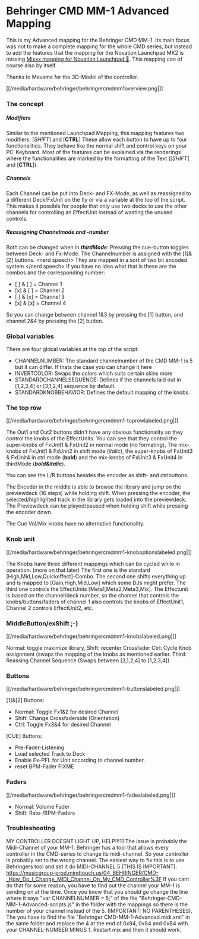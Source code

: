 # Behringer CMD MM-1 Advanced Mapping

This is my Advanced mapping for the Behringer CMD MM-1. Its main focus
was not to make a complete mapping for the whole CMD series, but instead
to add the features that the mapping for the Novation Launchpad MK2 is
missing [Mixxx mapping for Novation Launchpad
🦄](novation_launchpad_mapping_by_szdavid92). This mapping can of
course also by itself.

Thanks to Mevsme for the 3D-Model of the controller.

[[/media/hardware/behringer/behringercmdmm1overview.png|]]

### The concept

##### Modifiers

Similar to the mentioned Launchpad Mapping, this mapping features two
modifiers: \[*SHIFT*\] and \[**CTRL**\] These allow each button to have
up to four functionalities. They behave like the normal shift and
control keys on your PC-Keyboard. Most of the features can be explained
via the renderings where the functionalities are marked by the
formatting of the Text (\[*SHIFT*\] and \[**CTRL**\]).

##### Channels

Each Channel can be put into Deck- and FX-Mode, as well as reassigned to
a different Deck/FxUnit on the fly or via a variable at the top of the
script. This makes it possible for people that only use two decks to use
the other channels for controlling an EffectUnit instead of wasting the
unused controls.

##### Reassigning Channelmode and -number

Both can be changed when in ***thirdMode***: Pressing the cue-button
toggles between Deck- and Fx-Mode. The Channelnumber is assigned with
the \[1\]&\[2\] buttons. \<nerd speech\> They are mapped in a sort of
two bit encoded system \</nerd speech\> If you have no Idea what that is
these are the combos and the corresponding number:

  - \[ \] & \[ \] = Channel 1
  - \[x\] & \[ \] = Channel 2
  - \[ \] & \[x\] = Channel 3
  - \[x\] & \[x\] = Channel 4

So you can change between channel 1&3 by pressing the \[1\] button, and
channel 2&4 by pressing the \[2\] button.

### Global variables

There are four global variables at the top of the script:

  - CHANNELNUMBER: The standard channelnumber of the CMD MM-1 is 5 but
    it can differ. If thats the case you can change it here
  - INVERTCOLOR: Swaps the colors which suits certain skins more
  - STANDARDCHANNELSEQUENCE: Defines if the channels laid out in
    \[1,2,3,4\] or \[3,1,2,4\] sequence by default.
  - STANDARDKNOBBEHAVIOR: Defines the default mapping of the knobs.

### The top row

[[/media/hardware/behringer/behringercmdmm1-toprowlabeled.png|]]

The Out1 and Out2 buttons didn't have any obvious functionality so they
control the knobs of the EffectUnits. You can see that they control the
super-knobs of FxUnit1 & FxUnit2 in normal mode (no formating), The
mix-knobs of FxUnit1 & FxUnit2 in shift mode (*italic*), the super-knobs
of FxUnit3 & FxUnit4 in ctrl mode (**bold**) and the mix-knobs of
FxUnit3 & FxUnit4 in thirdMode (***bold\&italic***).

You can see the L/R buttons besides the encoder as shift- and
ctrlbuttons.

The Encoder in the middle is able to browse the library and jump on the
previewdeck (16 steps) while holding shift. When pressing the encoder,
the selected/highlighted track in the library gets loaded into the
previewdeck. The Previewdeck can be played/paused when holding shift
while pressing the encoder down.

The Cue Vol/Mix knobs have no alternative functionality.

### Knob unit

[[/media/hardware/behringer/behringercmdmm1-knoboptionslabeled.png|]]

The Knobs have three different mappings which can be cycled while in
operation. (more on that later) The first one is the standard
\[High,Mid,Low,Quickeffect\]-Combo. The second one shifts everything up
and is mapped to \[Gain,High,Mid,Low\] which some DJs might prefer. The
third one controls the EffectUnits \[Meta1,Meta2,Meta3,Mix\]. The
Effectunit is based on the channel/deck number, so the channel that
controls the knobs/buttons/faders of channel 1 also controls the knobs
of EffectUnit1, Channel 2 controls EffectUnit2, etc.

### MiddleButton/exShift ;-)

[[/media/hardware/behringer/behringercmdmm1-knobslabeled.png|]]

Normal: toggle maximize library, Shift: recenter Crossfader Ctrl: Cycle
Knob assignment (swaps the mapping of the knobs as mentioned earlier.
Third: Reassing Channel Sequence (Swaps between \[3,1,2,4\] to
\[1,2,3,4\])

### Buttons

[[/media/hardware/behringer/behringercmdmm1-buttonslabeled.png|]]

\[1\]&\[2\] Buttons:

  - Normal: Toggle Fx1&2 for desired Channel
  - Shift: Change Crossfaderside (Orientation)
  - Ctrl: Toggle Fx3&4 for desired Channel

\[CUE\] Buttons:

  - Pre-Fader-Listening
  - Load selected Track to Deck
  - Enable Fx-PFL for Unit according to channel number.
  - reset BPM-Fader FIXME

### Faders

[[/media/hardware/behringer/behringercmdmm1-fadeslabeled.png|]]

  - Normal: Volume Fader
  - Shift: Rate-/BPM-Faders

### Troubleshooting

MY CONTROLLER DOESNT LIGHT UP, HELP\!\!\!11 The issue is probably the
Midi-Channel of your MM-1. Behringer has a tool that allows every
controller in the CMD-series to change its midi-channel. So your
controller is probably set to the wrong channel. The easiest way to fix
this is to use Behringers tool and set it do MIDI-CHANNEL 5 (THIS IS
IMPORTANT).
<https://musicgroup-prod.mindtouch.us/04_BEHRINGER/CMD-_How_Do_I_Change_MIDI_Channel_On_My_CMD_Controller%3F>
If you cant do that for some reason, you have to find out the channel
your MM-1 is sending on at the time. Once you know that you should go
change the line where it says "var CHANNELNUMBER = 5;" of the file
"Behringer-CMD-MM-1-Advanced-scripts.js" in the folder with the mappings
so there is the number of your channel instead of the 5. (IMPORTANT: NO
PARENTHESES). The you have to find the file "Behringer
CMD-MM-1-Advanced.midi.xml" in the same folder and replace the 4 at the
end of 0x94, 0x84 and 0xB4 with your CHANNEL-NUMBER MINUS 1. Restart mix
and then it should work.

